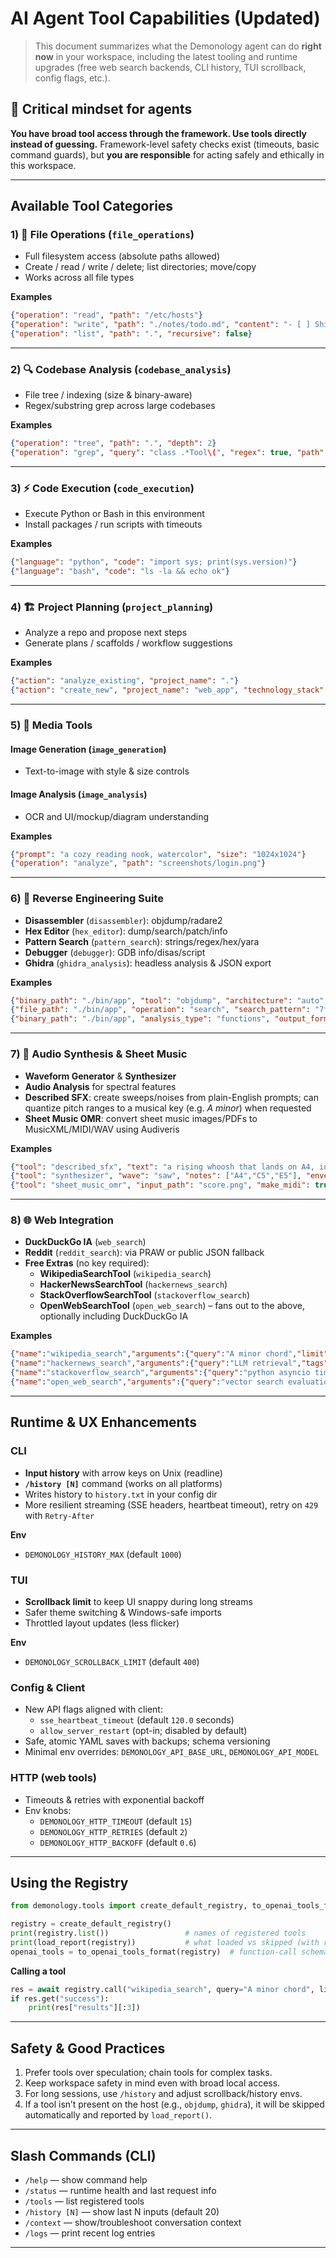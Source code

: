 
# AI Agent Tool Capabilities (Updated)

> This document summarizes what the Demonology agent can do **right now** in your workspace, including the
> latest tooling and runtime upgrades (free web search backends, CLI history, TUI scrollback, config flags, etc.).

## 🚨 Critical mindset for agents
**You have broad tool access through the framework. Use tools directly instead of guessing.**
Framework-level safety checks exist (timeouts, basic command guards), but **you are responsible** for acting safely
and ethically in this workspace.

---

## Available Tool Categories

### 1) 📁 File Operations (`file_operations`)
- Full filesystem access (absolute paths allowed)
- Create / read / write / delete; list directories; move/copy
- Works across all file types

**Examples**
```json
{"operation": "read", "path": "/etc/hosts"}
{"operation": "write", "path": "./notes/todo.md", "content": "- [ ] Ship patch\n"}
{"operation": "list", "path": ".", "recursive": false}
```

---

### 2) 🔍 Codebase Analysis (`codebase_analysis`)
- File tree / indexing (size & binary-aware)
- Regex/substring grep across large codebases

**Examples**
```json
{"operation": "tree", "path": ".", "depth": 2}
{"operation": "grep", "query": "class .*Tool\(", "regex": true, "path": "demonology/tools"}
```

---

### 3) ⚡ Code Execution (`code_execution`)
- Execute Python or Bash in this environment
- Install packages / run scripts with timeouts

**Examples**
```json
{"language": "python", "code": "import sys; print(sys.version)"}
{"language": "bash", "code": "ls -la && echo ok"}
```

---

### 4) 🏗️ Project Planning (`project_planning`)
- Analyze a repo and propose next steps
- Generate plans / scaffolds / workflow suggestions

**Examples**
```json
{"action": "analyze_existing", "project_name": "."}
{"action": "create_new", "project_name": "web_app", "technology_stack": "React+Node.js"}
```

---

### 5) 🎨 Media Tools
#### Image Generation (`image_generation`)
- Text-to-image with style & size controls

#### Image Analysis (`image_analysis`)
- OCR and UI/mockup/diagram understanding

**Examples**
```json
{"prompt": "a cozy reading nook, watercolor", "size": "1024x1024"}
{"operation": "analyze", "path": "screenshots/login.png"}
```

---

### 6) 🔧 Reverse Engineering Suite
- **Disassembler** (`disassembler`): objdump/radare2
- **Hex Editor** (`hex_editor`): dump/search/patch/info
- **Pattern Search** (`pattern_search`): strings/regex/hex/yara
- **Debugger** (`debugger`): GDB info/disas/script
- **Ghidra** (`ghidra_analysis`): headless analysis & JSON export

**Examples**
```json
{"binary_path": "./bin/app", "tool": "objdump", "architecture": "auto", "section": ".text"}
{"file_path": "./bin/app", "operation": "search", "search_pattern": "7f454c46"}
{"binary_path": "./bin/app", "analysis_type": "functions", "output_format": "json"}
```

---

### 7) 🎵 Audio Synthesis & Sheet Music
- **Waveform Generator** & **Synthesizer**
- **Audio Analysis** for spectral features
- **Described SFX**: create sweeps/noises from plain-English prompts; can quantize pitch ranges to a musical key (e.g. *A minor*) when requested
- **Sheet Music OMR**: convert sheet music images/PDFs to MusicXML/MIDI/WAV using Audiveris

**Examples**
```json
{"tool": "described_sfx", "text": "a rising whoosh that lands on A4, in A minor", "duration": 2.5}
{"tool": "synthesizer", "wave": "saw", "notes": ["A4","C5","E5"], "envelope": {"attack": 0.01, "release": 0.6}}
{"tool": "sheet_music_omr", "input_path": "score.png", "make_midi": true, "make_wav": true, "tempo_bpm": 120}
```

---

### 8) 🌐 Web Integration
- **DuckDuckGo IA** (`web_search`)
- **Reddit** (`reddit_search`): via PRAW or public JSON fallback
- **Free Extras** (no key required):
  - **WikipediaSearchTool** (`wikipedia_search`)
  - **HackerNewsSearchTool** (`hackernews_search`)
  - **StackOverflowSearchTool** (`stackoverflow_search`)
  - **OpenWebSearchTool** (`open_web_search`) – fans out to the above, optionally including DuckDuckGo IA

**Examples**
```json
{"name":"wikipedia_search","arguments":{"query":"A minor chord","limit":5}}
{"name":"hackernews_search","arguments":{"query":"LLM retrieval","tags":"story","hits_per_page":10}}
{"name":"stackoverflow_search","arguments":{"query":"python asyncio timeout","pagesize":8}}
{"name":"open_web_search","arguments":{"query":"vector search evaluation","limit_per_source":5,"include_ddg":true}}
```

---

## Runtime & UX Enhancements

### CLI
- **Input history** with arrow keys on Unix (readline)
- **`/history [N]`** command (works on all platforms)
- Writes history to `history.txt` in your config dir
- More resilient streaming (SSE headers, heartbeat timeout), retry on `429` with `Retry-After`

**Env**
- `DEMONOLOGY_HISTORY_MAX` (default `1000`)

### TUI
- **Scrollback limit** to keep UI snappy during long streams
- Safer theme switching & Windows-safe imports
- Throttled layout updates (less flicker)

**Env**
- `DEMONOLOGY_SCROLLBACK_LIMIT` (default `400`)

### Config & Client
- New API flags aligned with client:
  - `sse_heartbeat_timeout` (default `120.0` seconds)
  - `allow_server_restart` (opt-in; disabled by default)
- Safe, atomic YAML saves with backups; schema versioning
- Minimal env overrides: `DEMONOLOGY_API_BASE_URL`, `DEMONOLOGY_API_MODEL`

### HTTP (web tools)
- Timeouts & retries with exponential backoff
- Env knobs:
  - `DEMONOLOGY_HTTP_TIMEOUT` (default `15`)
  - `DEMONOLOGY_HTTP_RETRIES` (default `2`)
  - `DEMONOLOGY_HTTP_BACKOFF` (default `0.6`)

---

## Using the Registry

```python
from demonology.tools import create_default_registry, to_openai_tools_format, load_report

registry = create_default_registry()
print(registry.list())                 # names of registered tools
print(load_report(registry))           # what loaded vs skipped (with reasons)
openai_tools = to_openai_tools_format(registry)  # function-call schemas
```

**Calling a tool**
```python
res = await registry.call("wikipedia_search", query="A minor chord", limit=5)
if res.get("success"):
    print(res["results"][:3])
```

---

## Safety & Good Practices
1. Prefer tools over speculation; chain tools for complex tasks.
2. Keep workspace safety in mind even with broad local access.
3. For long sessions, use `/history` and adjust scrollback/history envs.
4. If a tool isn’t present on the host (e.g., `objdump`, `ghidra`), it will be skipped automatically and reported by `load_report()`.

---

## Slash Commands (CLI)
- `/help` — show command help
- `/status` — runtime health and last request info
- `/tools` — list registered tools
- `/history [N]` — show last N inputs (default 20)
- `/context` — show/troubleshoot conversation context
- `/logs` — print recent log entries

---
